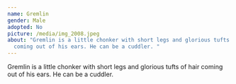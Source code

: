 ```yaml
---
name: Gremlin
gender: Male
adopted: No
picture: /media/img_2008.jpeg
about: "Gremlin is a little chonker with short legs and glorious tufts of hair
  coming out of his ears. He can be a cuddler. "
---
```

Gremlin is a little chonker with short legs and glorious tufts of hair coming out of his ears. He can be a cuddler. 